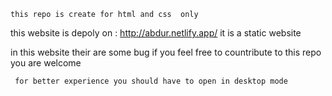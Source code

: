     this repo is create for html and css  only 
  this website  is depoly on : http://abdur.netlify.app/
   it is a static website 
   
   in this website their are some bug if you feel free to countribute to this repo you are welcome 
  
     for better experience you should have to open in desktop mode
